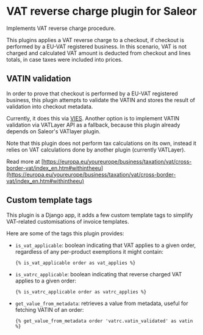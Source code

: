 # VAT reverse charge plugin for Saleor

Implements VAT reverse charge procedure.

This plugins applies a VAT reverse charge to a checkout, if checkout is performed by
a EU-VAT registered business.
In this scenario, VAT is not charged and calculated VAT amount is deducted from
checkout and lines totals, in case taxes were included into prices.

## VATIN validation
In order to prove that checkout is performed by a EU-VAT registered business,
this plugin attempts to validate the VATIN and stores the result of validation
into checkout metadata.

Currently, it does this via [VIES](https://ec.europa.eu/taxation_customs/vies/faqvies.do#item_1).
Another option is to implement VATIN validation via VATLayer API as a fallback,
because this plugin already depends on Saleor's VATlayer plugin.

Note that this plugin does not perform tax calculations on its own,
instead it relies on VAT calculations done by another plugin (currently VATLayer).

Read more at [https://europa.eu/youreurope/business/taxation/vat/cross-border-vat/index_en.htm#withintheeu](https://europa.eu/youreurope/business/taxation/vat/cross-border-vat/index_en.htm#withintheeu)


## Custom template tags

This plugin is a Django app, it adds a few custom template tags to
simplify VAT-related customisations of invoice templates.

Here are some of the tags this plugin provides:

 * `is_vat_applicable`: boolean indicating that VAT applies to a given order, regardless of any per-product exemptions it might contain:

    ```{% is_vat_applicable order as vat_applies %}```

 * `is_vatrc_applicable`: boolean indicating that reverse charged VAT applies to a given order:

    ```{% is_vatrc_applicable order as vatrc_applies %}```

 * `get_value_from_metadata`: retrieves a value from metadata, useful for fetching VATIN of an order:

    ```{% get_value_from_metadata order 'vatrc.vatin_validated' as vatin %}```

